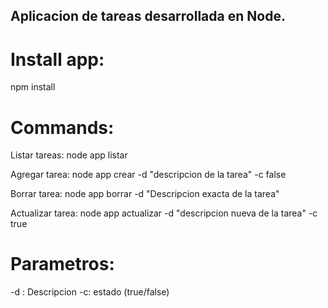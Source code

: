 ## Aplicacion de tareas desarrollada en Node.

# Install app:
npm install

# Commands:

Listar tareas:
node app listar

Agregar tarea:
node app crear -d "descripcion de la tarea" -c false

Borrar tarea:
node app borrar -d "Descripcion exacta de la tarea"

Actualizar tarea:
node app actualizar -d "descripcion nueva de la tarea" -c true

# Parametros:
-d : Descripcion
-c: estado (true/false)